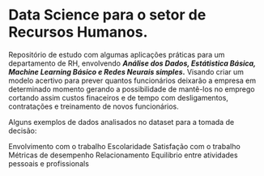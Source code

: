 # Data Science para o setor de Recursos Humanos.
 Repositório de estudo com algumas aplicações práticas para um departamento de RH, envolvendo ***Análise dos Dados, Estátistica Básica, Machine Learning Básico e Redes Neurais simples*.** Visando criar um modelo acertivo para prever quantos funcionários deixarão a empresa em determinado momento gerando a possibilidade de mantê-los no emprego cortando assim custos finaceiros e de tempo com desligamentos, contratações e treinamento de novos funcionários.

Alguns exemplos de dados analisados no dataset para a tomada de decisão:

 Envolvimento com o trabalho
 Escolaridade 
 Satisfação com o trabalho
 Métricas de desempenho 
 Relacionamento
 Equilibrio entre atividades pessoais e profissionals
